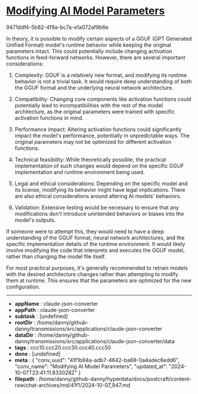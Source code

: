 # [Modifying AI Model Parameters](https://claude.ai/chat/41f1b94a-adb7-4642-ba68-0a4adec6edd6)

9471ddf4-5b82-4f9a-bc7a-e1a072af9b6e

 In theory, it is possible to modify certain aspects of a GGUF (GPT Generated Unified Format) model's runtime behavior while keeping the original parameters intact. This could potentially include changing activation functions in feed-forward networks. However, there are several important considerations:

1. Complexity: GGUF is a relatively new format, and modifying its runtime behavior is not a trivial task. It would require deep understanding of both the GGUF format and the underlying neural network architecture.

2. Compatibility: Changing core components like activation functions could potentially lead to incompatibilities with the rest of the model architecture, as the original parameters were trained with specific activation functions in mind.

3. Performance impact: Altering activation functions could significantly impact the model's performance, potentially in unpredictable ways. The original parameters may not be optimized for different activation functions.

4. Technical feasibility: While theoretically possible, the practical implementation of such changes would depend on the specific GGUF implementation and runtime environment being used.

5. Legal and ethical considerations: Depending on the specific model and its license, modifying its behavior might have legal implications. There are also ethical considerations around altering AI models' behaviors.

6. Validation: Extensive testing would be necessary to ensure that any modifications don't introduce unintended behaviors or biases into the model's outputs.

If someone were to attempt this, they would need to have a deep understanding of the GGUF format, neural network architectures, and the specific implementation details of the runtime environment. It would likely involve modifying the code that interprets and executes the GGUF model, rather than changing the model file itself.

For most practical purposes, it's generally recommended to retrain models with the desired architecture changes rather than attempting to modify them at runtime. This ensures that the parameters are optimized for the new configuration.

---

* **appName** : claude-json-converter
* **appPath** : claude-json-converter
* **subtask** : [undefined]
* **rootDir** : /home/danny/github-danny/transmissions/src/applications/claude-json-converter
* **dataDir** : /home/danny/github-danny/transmissions/src/applications/claude-json-converter/data
* **tags** : ccc10.ccc20.ccc30.ccc40.ccc50
* **done** : [undefined]
* **meta** : {
  "conv_uuid": "41f1b94a-adb7-4642-ba68-0a4adec6edd6",
  "conv_name": "Modifying AI Model Parameters",
  "updated_at": "2024-10-07T23:41:11.833028Z"
}
* **filepath** : /home/danny/github-danny/hyperdata/docs/postcraft/content-raw/chat-archives/md/41f1/2024-10-07_947.md